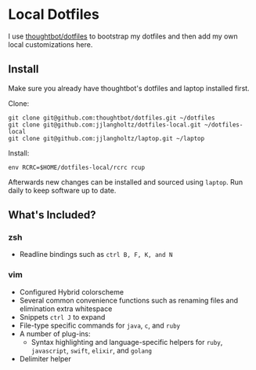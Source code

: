 Local Dotfiles
==============

I use [thoughtbot/dotfiles](https://github.com/thoughtbot/dotfiles) to bootstrap
my dotfiles and then add my own local customizations here.

Install
-------

Make sure you already have thoughtbot's dotfiles and laptop installed first.

Clone:

    git clone git@github.com:thoughtbot/dotfiles.git ~/dotfiles
    git clone git@github.com:jjlangholtz/dotfiles-local.git ~/dotfiles-local
    git clone git@github.com:jjlangholtz/laptop.git ~/laptop

Install:

    env RCRC=$HOME/dotfiles-local/rcrc rcup

Afterwards new changes can be installed and sourced using `laptop`. Run daily to
keep software up to date.

What's Included?
----------------
### zsh
* Readline bindings such as `ctrl B, F, K, and N`

### vim
* Configured Hybrid colorscheme
* Several common convenience functions such as renaming files and elimination extra whitespace
* Snippets `ctrl J` to expand
* File-type specific commands for `java`, `c`, and `ruby`
* A number of plug-ins:
    * Syntax highlighting and language-specific helpers for `ruby`, `javascript`, `swift`, `elixir`, and `golang`
* Delimiter helper
